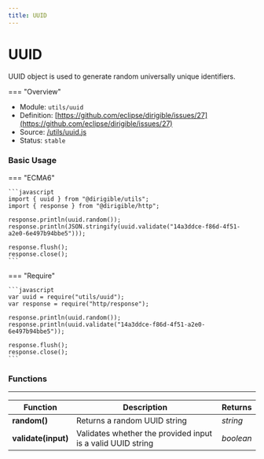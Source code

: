```yaml
---
title: UUID
---
```


UUID
===

UUID object is used to generate random universally unique identifiers.

=== "Overview"
- Module: `utils/uuid`
- Definition: [https://github.com/eclipse/dirigible/issues/27](https://github.com/eclipse/dirigible/issues/27)
- Source: [/utils/uuid.js](https://github.com/eclipse/dirigible/blob/master/components/api-utils/src/main/resources/META-INF/dirigible/utils/uuid.js)
- Status: `stable`

### Basic Usage

=== "ECMA6"

    ```javascript
    import { uuid } from "@dirigible/utils";
    import { response } from "@dirigible/http";

    response.println(uuid.random());
    response.println(JSON.stringify(uuid.validate("14a3ddce-f86d-4f51-a2e0-6e497b94bbe5")));

    response.flush();
    response.close();
    ```

=== "Require"

    ```javascript
    var uuid = require("utils/uuid");
    var response = require("http/response");

    response.println(uuid.random());
    response.println(uuid.validate("14a3ddce-f86d-4f51-a2e0-6e497b94bbe5"));

    response.flush();
    response.close();
    ```

### Functions

---

Function     | Description | Returns
------------ | ----------- | --------
**random()**   | Returns a random UUID string | *string*
**validate(input)**   | Validates whether the provided input is a valid UUID string | *boolean*
